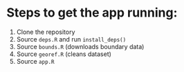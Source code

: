 # Steps to get the app running:

1. Clone the repository
2. Source `deps.R` and run `install_deps()`
3. Source `bounds.R` (downloads boundary data)
4. Source `georef.R` (cleans dataset)
5. Source `app.R`

